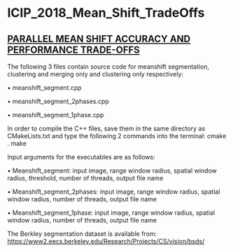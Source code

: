 # ICIP_2018_Mean_Shift_TradeOffs

## [PARALLEL MEAN SHIFT ACCURACY AND PERFORMANCE TRADE-OFFS](https://www.macs.hw.ac.uk/~rs46/papers/icip2018/icip-2018.pdf)

The following 3 files contain source code for meanshift segmentation, clustering
and merging only and clustering only respectively:

• meanshift_segment.cpp

• meanshift_segment_2phases.cpp

• meanshift_segment_1phase.cpp

In order to compile the C++ files, save them in the same directory as
CMakeLists.txt and type the following 2 commands into the terminal:
cmake .
make

Input arguments for the executables are as follows:

• Meanshift_segment:  input image,  range window radius,  spatial window radius,  threshold,  number of threads,  output file name

• Meanshift_segment_2phases:  input image,  range window radius,  spatial window radius,  number of threads,  output file name

• Meanshift_segment_1phase:   input image,  range window radius,  spatial window radius,  number of threads,  output file name

The Berkley segmentation dataset is available from:
https://www2.eecs.berkeley.edu/Research/Projects/CS/vision/bsds/
